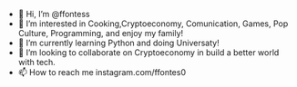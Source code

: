 - 👋 Hi, I’m @ffontess
- 👀 I’m interested in Cooking,Cryptoeconomy, Comunication, Games, Pop Culture, Programming, and enjoy my family!
- 🌱 I’m currently learning Python and doing Universaty!
- 💞️ I’m looking to collaborate on Cryptoeconomy in build a better world with tech.
- 📫 How to reach me instagram.com/ffontes0

<!---
ffontess/ffontess is a ✨ special ✨ repository because its `README.md` (this file) appears on your GitHub profile.
You can click the Preview link to take a look at your changes.
--->
